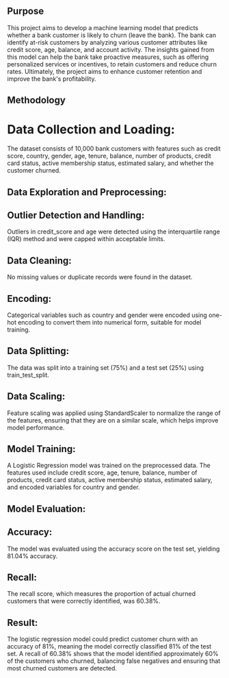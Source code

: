 ## Purpose 

This project aims to develop a machine learning model that predicts whether a bank customer is likely to churn (leave the bank). The bank can identify at-risk customers by analyzing various customer attributes like credit score, age, balance, and account activity. The insights gained from this model can help the bank take proactive measures, such as offering personalized services or incentives, to retain customers and reduce churn rates. Ultimately, the project aims to enhance customer retention and improve the bank's profitability.

## Methodology

# Data Collection and Loading:

The dataset consists of 10,000 bank customers with features such as credit score, country, gender, age, tenure, balance, number of products, credit card status, active membership status, estimated salary, and whether the customer churned.

## Data Exploration and Preprocessing:

## Outlier Detection and Handling:
Outliers in credit_score and age were detected using the interquartile range (IQR) method and were capped within acceptable limits.

## Data Cleaning:
No missing values or duplicate records were found in the dataset.

## Encoding:
Categorical variables such as country and gender were encoded using one-hot encoding to convert them into numerical form, suitable for model training.

## Data Splitting:
The data was split into a training set (75%) and a test set (25%) using train_test_split.

## Data Scaling:
Feature scaling was applied using StandardScaler to normalize the range of the features, ensuring that they are on a similar scale, which helps improve model performance.

## Model Training:
A Logistic Regression model was trained on the preprocessed data.
The features used include credit score, age, tenure, balance, number of products, credit card status, active membership status, estimated salary, and encoded variables for country and gender.

## Model Evaluation:

## Accuracy: 
The model was evaluated using the accuracy score on the test set, yielding 81.04% accuracy.
## Recall: 
The recall score, which measures the proportion of actual churned customers that were correctly identified, was 60.38%.

## Result:
The logistic regression model could predict customer churn with an accuracy of 81%, meaning the model correctly classified 81% of the test set.
A recall of 60.38% shows that the model identified approximately 60% of the customers who churned, balancing false negatives and ensuring that most churned customers are detected.
